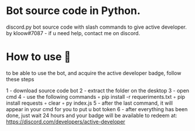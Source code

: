 # Bot source code in Python.
discord.py bot source code with slash commands to give active developer.
by kloow#7087 - if u need help, contact me on discord.

# How to use 🐛
to be able to use the bot, and acquire the active developer badge, follow these steps

1 - download source code bot
2 - extract the folder on the desktop
3 - open cmd
4 - use the following commands
◦ pip install -r requeriments.txt
◦ pip install requests
◦ clear
◦ py index.js
5 - after the last command, it will appear in your cmd for you to put u bot token
6 - after everything has been done, just wait 24 hours and your badge will be available to redeem at: https://discord.com/developers/active-developer
